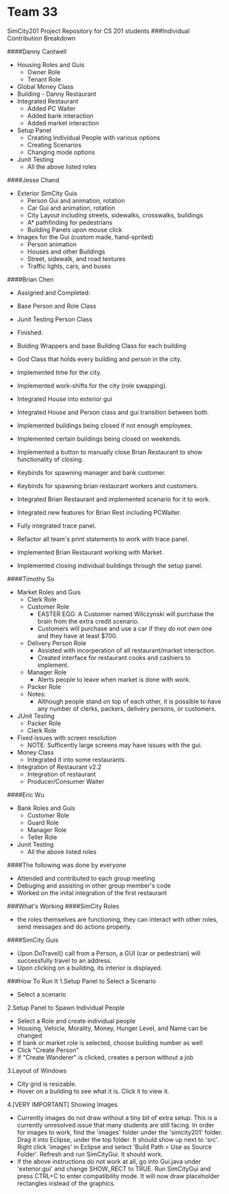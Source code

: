 Team 33
======
SimCity201 Project Repository for CS 201 students
###Individual Contribution Breakdown

####Danny Cantwell
+ Housing Roles and Guis
  * Owner Role
  * Tenant Role
+ Global Money Class
+ Building - Danny Restaurant
+ Integrated Restaurant
  * Added PC Waiter
  * Added bank interaction
  * Added market interaction
+ Setup Panel
  * Creating Individual People with various options
  * Creating Scenarios
  * Changing mode options
+ Junit Testing
  * All the above listed roles

####Jesse Chand
+ Exterior SimCity Guis
  * Person Gui and animation, rotation
  * Car Gui and animation, rotation
  * City Layout including streets, sidewalks, crosswalks, buildings
  * A* pathfinding for pedestrians
  * Building Panels upon mouse click
+ Images for the Gui (custom made, hand-sprited)
  * Person animation
  * Houses and other Buildings
  * Street, sidewalk, and road textures
  * Traffic lights, cars, and buses

####Brian Chen
+ Assigned and Completed:
 + Base Person and Role Class
 + Junit Testing Person Class

+ Finished:
 + Bulding Wrappers and base Building Class for each building
 + God Class that holds every building and person in the city.
 + Implemented time for the city.
 + Implemented work-shifts for the city (role swapping).
 + Integrated House into exterior gui
 + Integrated House and Person class and gui transition between both.
 + Implemented buildings being closed if not enough employees.
 + Implemented certain buildings being closed on weekends.
 + Implemented a button to manually close Brian Restaurant to show functionality of closing.
 + Keybinds for spawning manager and bank customer.
 + Keybinds for spawning brian restaurant workers and customers.
 + Integrated Brian Restaurant and implemented scenario for it to work.
 + Integrated new features for Brian Rest including PCWaiter.
 + Fully integrated trace panel.
 + Refactor all team's print statements to work with trace panel.
 + Implemented Brian Restaurant working with Market.
 + Implemented closing individual buildings through the setup panel.

####Timothy So
+ Market Roles and Guis
  * Clerk Role
  * Customer Role
    * EASTER EGG: A Customer named Wilczynski will purchase the brain from the extra credit scenario.
    * Customers will purchase and use a car if they do not own one and they have at least $700.
  * Delivery Person Role
    * Assisted with incorperation of all restaurant/market interaction.
    * Created interface for restaurant cooks and cashiers to implement.
  * Manager Role
    * Alerts people to leave when market is done with work.
  * Packer Role
  * Notes:
    * Although people stand on top of each other, it is possible to have any number of clerks, packers, delivery persons, or customers.
+ JUnit Testing
  * Packer Role
  * Clerk Role
+ Fixed issues with screen resolution
  * NOTE: Sufficently large screens may have issues with the gui.
+ Money Class
  * Integrated it into some restaurants.
+ Integration of Restaurant v2.2
  * Integration of restaurant
  * Producer/Consumer Waiter

####Eric Wu
+ Bank Roles and Guis
  * Customer Role
  * Guard Role
  * Manager Role
  * Teller Role
+ Junit Testing
  * All the above listed roles

####The following was done by everyone
+ Attended and contributed to each group meeting
+ Debuging and assisting in other group member's code
+ Worked on the inital integration of the first restaurant

###What's Working
####SimCity Roles
+ the roles themselves are functioning, they can interact with other roles, send messages and do actions properly.

####SimCity Guis
+ Upon DoTravel() call from a Person, a GUI (car or pedestrian) will successfully travel to an address.
+ Upon clicking on a building, its interior is displayed.

###How To Run It
1.Setup Panel to Select a Scenario
  * Select a scenario
  
2.Setup Panel to Spawn Individual People
  * Select a Role and create individual people
  * Housing, Vehicle, Morality, Money, Hunger Level, and Name can be changed
  * If bank or market role is selected, choose building number as well
  * Click "Create Person"
  * If "Create Wanderer" is clicked, creates a person without a job

3.Layout of Windows
  * City grid is resizable. 
  * Hover on a building to see what it is. Click it to view it.

4.[VERY IMPORTANT] Showing Images
  * Currently images do not draw without a tiny bit of extra setup. This is a currently unresolved issue that many students are still facing. In order for images to work, find the 'images' folder under the 'simcity201' folder. Drag it into Eclipse, under the top folder. It should show up next to 'src'. Right click 'images' in Eclipse and select 'Build Path > Use as Source Folder'. Refresh and run SimCityGui. It should work.
  * If the above instructions do not work at all, go into Gui.java under 'exterior.gui' and change SHOW_RECT to TRUE. Run SimCityGui and press CTRL+C to enter compatibility mode. It will now draw placeholder rectangles instead of the graphics. 
